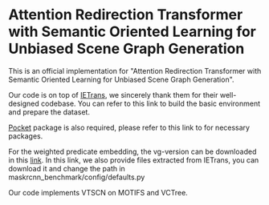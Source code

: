 # Attention Redirection Transformer with Semantic Oriented Learning for Unbiased Scene Graph Generation

This is an official implementation for "Attention Redirection Transformer with Semantic Oriented Learning for Unbiased Scene Graph Generation". 

Our code is on top of [IETrans](https://github.com/waxnkw/IETrans-SGG.pytorch), we sincerely thank them for their well-designed codebase. You can refer to this link to build the basic environment and prepare the dataset.

[Pocket](https://github.com/fredzzhang/pocket) package is also required, please refer to this link to for necessary packages.

For the weighted predicate embedding, the vg-version can be downloaded in this [link](https://1drv.ms/f/c/60174365786eb250/Etpodol8kvBAupxGZ_OWdysBX0nDvkW6JQ7gN1u8R7velA?e=UALhOj). In this link, we also provide files extracted from IETrans, you can download it and change the path in maskrcnn_benchmark/config/defaults.py

Our code implements VTSCN on MOTIFS and VCTree.

